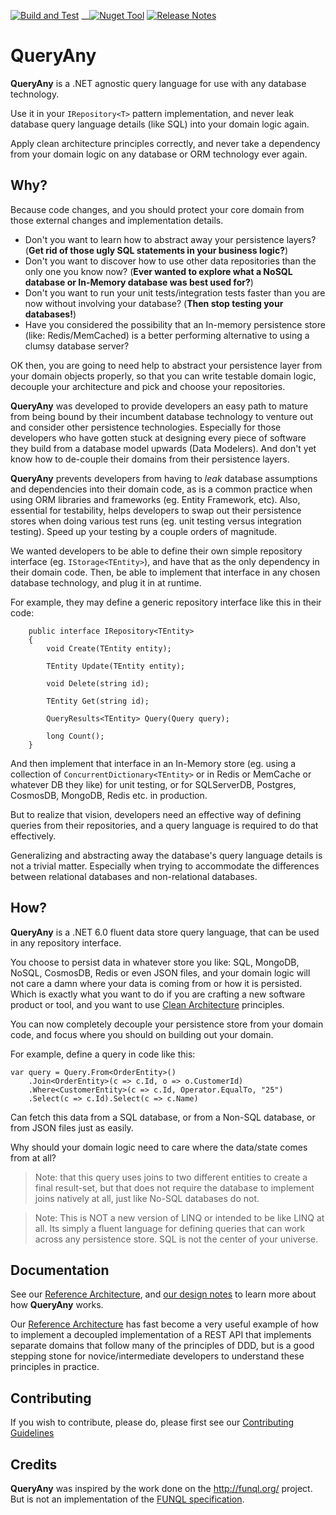 [![Build and Test](https://github.com/jezzsantos/QueryAny/actions/workflows/build.yml/badge.svg)](https://github.com/jezzsantos/QueryAny/actions/workflows/build.yml)
__[![Nuget Tool](https://img.shields.io/nuget/v/QueryAny?style=plastic&label=nuget)](https://www.nuget.org/packages/QueryAny)
[![Release Notes](https://img.shields.io/nuget/v/QueryAny.svg?label=Release%20Notes&colorB=green)](https://github.com/jezzsantos/QueryAny/wiki/Release-Notes)

# QueryAny

**QueryAny** is a .NET agnostic query language for use with any database technology.

Use it in your `IRepository<T>` pattern implementation, and never leak database query language details (like SQL) into your domain logic again.

Apply clean architecture principles correctly, and never take a dependency from your domain logic on any database or ORM technology ever again.

## Why?

Because code changes, and you should protect your core domain from those external changes and implementation details.

* Don't you want to learn how to abstract away your persistence layers? (**Get rid of those ugly SQL statements in your business logic?**)
* Don't you want to discover how to use other data repositories than the only one you know now? (**Ever wanted to explore what a NoSQL database or In-Memory database was best used for?**)
* Don't you want to run your unit tests/integration tests faster than you are now without involving your database? (**Then stop testing your databases!**)
* Have you considered the possibility that an In-memory persistence store (like: Redis/MemCached) is a better performing alternative to using a clumsy database server?

OK then, you are going to need help to abstract your persistence layer from your domain objects properly, so that you can write testable domain logic, decouple your architecture and pick and choose your repositories.

**QueryAny** was developed to provide developers an easy path to mature from being bound by their incumbent database technology to venture out and consider other persistence technologies. Especially for those developers who have gotten stuck at designing every piece of software they build from a database model upwards (Data Modelers). And don't yet know how to de-couple their domains from their persistence layers.

**QueryAny** prevents developers from having to
*leak* database assumptions and dependencies into their domain code, as is a common practice when using ORM libraries and frameworks (eg. Entity Framework, etc). Also, essential for testability, helps developers to swap out their persistence stores when doing various test runs (eg. unit testing versus integration testing). Speed up your testing by a couple orders of magnitude.

We wanted developers to be able to define their own simple repository interface (eg. `IStorage<TEntity>`), and have that as the only dependency in their domain code. Then, be able to implement that interface in any chosen database technology, and plug it in at runtime.

For example, they may define a generic repository interface like this in their code:

```
    public interface IRepository<TEntity>
    {
        void Create(TEntity entity);

        TEntity Update(TEntity entity);

        void Delete(string id);

        TEntity Get(string id);

        QueryResults<TEntity> Query(Query query);

        long Count();
    }
```

And then implement that interface in an In-Memory store (eg. using a collection of `ConcurrentDictionary<TEntity>` or in Redis or MemCache or whatever DB they like) for unit testing, or for SQLServerDB, Postgres, CosmosDB, MongoDB, Redis etc. in production.

But to realize that vision, developers need an effective way of defining queries from their repositories, and a query language is required to do that effectively.

Generalizing and abstracting away the database's query language details is not a trivial matter. Especially when trying to accommodate the differences between relational databases and non-relational databases.

## How?

**QueryAny** is a .NET 6.0 fluent data store query language, that can be used in any repository interface.

You choose to persist data in whatever store you like: SQL, MongoDB, NoSQL, CosmosDB, Redis or even JSON files, and your domain logic will not care a damn where your data is coming from or how it is persisted. Which is exactly what you want to do if you are crafting a new software product or tool, and you want to use [Clean Architecture](https://blog.cleancoder.com/uncle-bob/2012/08/13/the-clean-architecture.html) principles.

You can now completely decouple your persistence store from your domain code, and focus where you should on building out your domain.

For example, define a query in code like this:

```
var query = Query.From<OrderEntity>()
    .Join<OrderEntity>(c => c.Id, o => o.CustomerId)
    .Where<CustomerEntity>(c => c.Id, Operator.EqualTo, "25")
    .Select(c => c.Id).Select(c => c.Name)
```

Can fetch this data from a SQL database, or from a Non-SQL database, or from JSON files just as easily.

Why should your domain logic need to care where the data/state comes from at all?

> Note: that this query uses joins to two different entities to create a final result-set, but that does not require the database to implement joins natively at all, just like No-SQL databases do not.

> Note: This is NOT a new version of LINQ or intended to be like LINQ at all. Its simply a fluent language for defining queries that can work across any persistence store. SQL is not the center of your universe.

## Documentation

See our [Reference Architecture](https://github.com/jezzsantos/queryany/wiki/Reference-Architecture), and [our design notes](https://github.com/jezzsantos/queryany/wiki/Design) to learn more about how **QueryAny** works.

Our [Reference Architecture](https://github.com/jezzsantos/queryany/wiki/Reference-Architecture) has fast become a very useful example of how to implement a decoupled implementation of a REST API that implements separate domains that follow many of the principles of DDD, but is a good stepping stone for novice/intermediate developers to understand these principles in practice.

## Contributing

If you wish to contribute, please do, please first see our [Contributing Guidelines](CONTRIBUTING.md)

## Credits

**QueryAny** was inspired by the work done on the http://funql.org/ project. But is not an implementation of the [FUNQL specification](http://funql.org/index.php/language-specification.html).